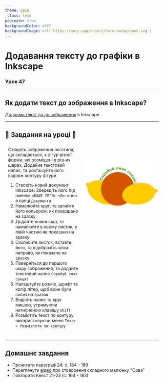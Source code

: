```yaml
---
theme: gaia
_class: lead
paginate: true
backgroundColor: #fff
backgroundImage: url('https://marp.app/assets/hero-background.svg')
---
```


# Додавання тексту до графіки в Inkscape

### Урок 47

---

## Як додати текст до зображення в Inkscape?

[Додаємо текст до до зображення](https://www.youtube.com/watch?v=6jLtjLWjeKE) в Inkscape

---

## 💎 Завдання на уроці 💎


<style>
.grid-container {
  display: grid;
  grid-template-columns: 50% 50%;
  align-items: left;
}
.text {
  font-size: 14px; /* Adjust text size */
  padding: 10px;
}
img {
  max-width: 100%; /* Ensures the image scales within its space */
  height: auto;
  align-items: right;
  margin-top: 50px;
}
</style>

<div class="grid-container">
    <div class="text">
      Створіть зображення логотипа, що складається, з фігур різної форми, які розміщені в різних шарах.
      Додайие текстовий напис, та розташуйте його вздовж контуру фігури.
      <ol>
        <li>Створіть новий документ Inkscape. Збередіть його під іменем <code><ВАШЕ ІМʼЯ>-<Логотип></code> в папці <code>Документи</code></li>
        <li>Намалюйте круг, та залийте його кольором, як показщано на зразку</li>
        <li>Додайте новий шар, та намалюйте в ньому листок, у лівій частині як показано на зразку</li>
        <li>Скопіюйте листок, вставте його, та відобразіть зліва направо, як показано на зразку</li>
        <li>Поверніться до першого шару зображення, та додайте текстовий напис <code>Спробуй смак сонця!</code></li>
        <li>Налаштуйте розмір, шрифт та колір літер, щоб вони були схожі на зразок</li>
        <li>Виділіть напис та круг мишою, утримуючи натисненою клавішу <code>Shift</code></li>
        <li>Розмістіть текст по контуру використовуючи меню <code>Текст > Розмістити по контуру</code></li>
      </ol>
    </div>
  <div class="image">
    <img src="./assets/47/logo-simple.png">
  </div>
</div>

---

## Домашнє завдання

* Прочитати параграф 24: с. 184 - 189
* Переглянути [відео](https://www.youtube.com/watch?v=TiS9YlfBjM8) про стоворення складного малюнку "Сова"
* Повторити Квест 21-23 (с. 164 - 183)
